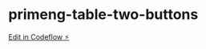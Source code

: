 # primeng-table-two-buttons

[Edit in Codeflow ⚡️](https://stackblitz.com/~/github.com/ulebule/primeng-table-two-buttons)